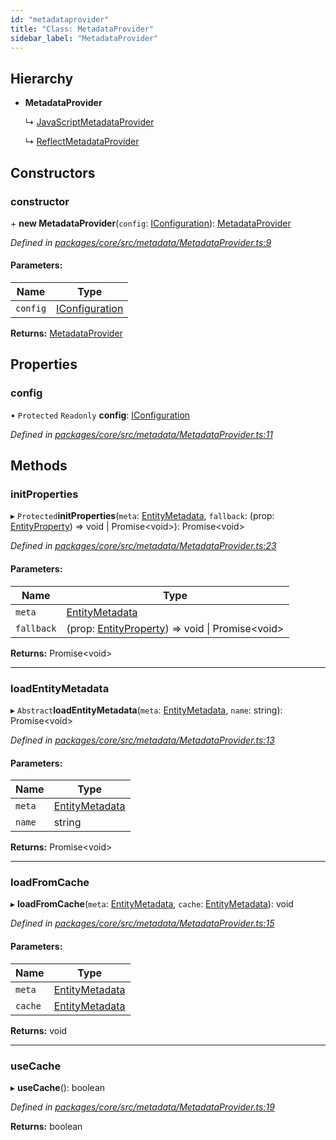 ```yaml
---
id: "metadataprovider"
title: "Class: MetadataProvider"
sidebar_label: "MetadataProvider"
---
```


## Hierarchy

* **MetadataProvider**

  ↳ [JavaScriptMetadataProvider](javascriptmetadataprovider.md)

  ↳ [ReflectMetadataProvider](reflectmetadataprovider.md)

## Constructors

### constructor

\+ **new MetadataProvider**(`config`: [IConfiguration](../interfaces/iconfiguration.md)): [MetadataProvider](metadataprovider.md)

*Defined in [packages/core/src/metadata/MetadataProvider.ts:9](https://github.com/mikro-orm/mikro-orm/blob/d945b8a11/packages/core/src/metadata/MetadataProvider.ts#L9)*

#### Parameters:

Name | Type |
------ | ------ |
`config` | [IConfiguration](../interfaces/iconfiguration.md) |

**Returns:** [MetadataProvider](metadataprovider.md)

## Properties

### config

• `Protected` `Readonly` **config**: [IConfiguration](../interfaces/iconfiguration.md)

*Defined in [packages/core/src/metadata/MetadataProvider.ts:11](https://github.com/mikro-orm/mikro-orm/blob/d945b8a11/packages/core/src/metadata/MetadataProvider.ts#L11)*

## Methods

### initProperties

▸ `Protected`**initProperties**(`meta`: [EntityMetadata](entitymetadata.md), `fallback`: (prop: [EntityProperty](../interfaces/entityproperty.md)) => void \| Promise&#60;void>): Promise&#60;void>

*Defined in [packages/core/src/metadata/MetadataProvider.ts:23](https://github.com/mikro-orm/mikro-orm/blob/d945b8a11/packages/core/src/metadata/MetadataProvider.ts#L23)*

#### Parameters:

Name | Type |
------ | ------ |
`meta` | [EntityMetadata](entitymetadata.md) |
`fallback` | (prop: [EntityProperty](../interfaces/entityproperty.md)) => void \| Promise&#60;void> |

**Returns:** Promise&#60;void>

___

### loadEntityMetadata

▸ `Abstract`**loadEntityMetadata**(`meta`: [EntityMetadata](entitymetadata.md), `name`: string): Promise&#60;void>

*Defined in [packages/core/src/metadata/MetadataProvider.ts:13](https://github.com/mikro-orm/mikro-orm/blob/d945b8a11/packages/core/src/metadata/MetadataProvider.ts#L13)*

#### Parameters:

Name | Type |
------ | ------ |
`meta` | [EntityMetadata](entitymetadata.md) |
`name` | string |

**Returns:** Promise&#60;void>

___

### loadFromCache

▸ **loadFromCache**(`meta`: [EntityMetadata](entitymetadata.md), `cache`: [EntityMetadata](entitymetadata.md)): void

*Defined in [packages/core/src/metadata/MetadataProvider.ts:15](https://github.com/mikro-orm/mikro-orm/blob/d945b8a11/packages/core/src/metadata/MetadataProvider.ts#L15)*

#### Parameters:

Name | Type |
------ | ------ |
`meta` | [EntityMetadata](entitymetadata.md) |
`cache` | [EntityMetadata](entitymetadata.md) |

**Returns:** void

___

### useCache

▸ **useCache**(): boolean

*Defined in [packages/core/src/metadata/MetadataProvider.ts:19](https://github.com/mikro-orm/mikro-orm/blob/d945b8a11/packages/core/src/metadata/MetadataProvider.ts#L19)*

**Returns:** boolean
